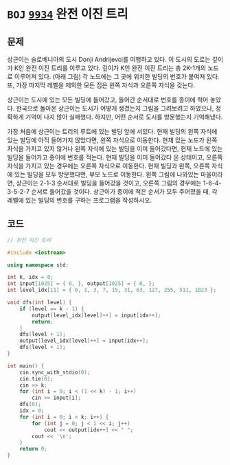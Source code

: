 # `BOJ` [`9934`](https://www.acmicpc.net/problem/9934) 완전 이진 트리



## 문제

상근이는 슬로베니아의 도시 Donji Andrijevci를 여행하고 있다. 이 도시의 도로는 깊이가 K인 완전 이진 트리를 이루고 있다. 깊이가 K인 완전 이진 트리는 총 2K-1개의 노드로 이루어져 있다. (아래 그림) 각 노드에는 그 곳에 위치한 빌딩의 번호가 붙여져 있다. 또, 가장 마지막 레벨을 제외한 모든 집은 왼쪽 자식과 오른쪽 자식을 갖는다.

상근이는 도시에 있는 모든 빌딩에 들어갔고, 들어간 순서대로 번호를 종이에 적어 놓았다. 한국으로 돌아온 상근이는 도시가 어떻게 생겼는지 그림을 그려보려고 하였으나, 정확하게 기억이 나지 않아 실패했다. 하지만, 어떤 순서로 도시를 방문했는지 기억해냈다.

가장 처음에 상근이는 트리의 루트에 있는 빌딩 앞에 서있다.
현재 빌딩의 왼쪽 자식에 있는 빌딩에 아직 들어가지 않았다면, 왼쪽 자식으로 이동한다.
현재 있는 노드가 왼쪽 자식을 가지고 있지 않거나 왼쪽 자식에 있는 빌딩을 이미 들어갔다면, 현재 노드에 있는 빌딩을 들어가고 종이에 번호를 적는다.
현재 빌딩을 이미 들어갔다 온 상태이고, 오른쪽 자식을 가지고 있는 경우에는 오른쪽 자식으로 이동한다.
현재 빌딩과 왼쪽, 오른쪽 자식에 있는 빌딩을 모두 방문했다면, 부모 노드로 이동한다.
왼쪽 그림에 나와있는 마을이라면, 상근이는 2-1-3 순서대로 빌딩을 들어갔을 것이고, 오른쪽 그림의 경우에는 1-6-4-3-5-2-7 순서로 들어갔을 것이다. 상근이가 종이에 적은 순서가 모두 주어졌을 때, 각 레벨에 있는 빌딩의 번호를 구하는 프로그램을 작성하시오.



## 코드

```cpp
// 완전 이진 트리

#include <iostream>

using namespace std;

int k, idx = 0;
int input[1025] = { 0, }, output[1025] = { 0, };
int level_idx[11] = { 0, 1, 3, 7, 15, 31, 63, 127, 255, 511, 1023 };

void dfs(int level) {
	if (level == k - 1) {
		output[level_idx[level]++] = input[idx++];
		return;
	}
	dfs(level + 1);
	output[level_idx[level]++] = input[idx++];
	dfs(level + 1);
}

int main() {
	cin.sync_with_stdio(0);
	cin.tie(0);
	cin >> k;
	for (int i = 0; i < (1 << k) - 1; i++)
		cin >> input[i];
	dfs(0);
	idx = 0;
	for (int i = 0; i < k; i++) {
		for (int j = 0; j < 1 << i; j++)
			cout << output[idx++] << " ";
		cout << '\n';
	}
	return 0;
}
```


